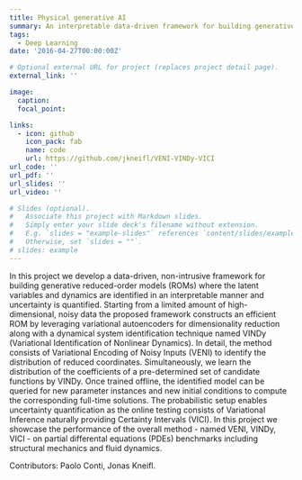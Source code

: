```yaml
---
title: Physical generative AI
summary: An interpretable data-driven framework for building generative reduced order models with embedded uncertainty quantification
tags:
  - Deep Learning
date: '2016-04-27T00:00:00Z'

# Optional external URL for project (replaces project detail page).
external_link: ''

image:
  caption: 
  focal_point:  

links:
  - icon: github
    icon_pack: fab
    name: code
    url: https://github.com/jkneifl/VENI-VINDy-VICI
url_code: ''
url_pdf: ''
url_slides: ''
url_video: ''

# Slides (optional).
#   Associate this project with Markdown slides.
#   Simply enter your slide deck's filename without extension.
#   E.g. `slides = "example-slides"` references `content/slides/example-slides.md`.
#   Otherwise, set `slides = ""`.
# slides: example
---
```


In this project we develop a data-driven, non-intrusive framework for building generative reduced-order models (ROMs) where the latent variables and dynamics are identified in an interpretable manner and uncertainty is quantified. Starting from a limited amount of high-dimensional, noisy data the proposed framework constructs an efficient ROM by leveraging variational autoencoders for dimensionality reduction along with a dynamical system identification technique named VINDy (Variational Identification of Nonlinear Dynamics).
In detail, the method consists of Variational Encoding of Noisy Inputs (VENI) to identify the distribution of reduced coordinates. Simultaneously, we learn the distribution of the coefficients of a pre-determined set of candidate functions by VINDy. Once trained offline, the identified model can be queried for new parameter instances and new initial conditions to compute the corresponding full-time solutions. The probabilistic setup enables uncertainty quantification as the online testing consists of Variational Inference naturally providing Certainty Intervals (VICI). In this project we showcase the performance of the overall method - named VENI, VINDy, VICI - on partial differental equations (PDEs) benchmarks including structural mechanics and fluid dynamics.

Contributors: Paolo Conti, Jonas Kneifl.
